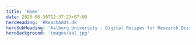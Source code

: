 ```yaml
---
title: 'Home'
date: 2020-06-30T12:37:23+07:00
heroHeading: '#ReachAAUt.dk'
heroSubHeading: 'Aalborg University - Digital Recipes for Research Dissemination'
heroBackground: 'images/aal.jpg'
---
```

